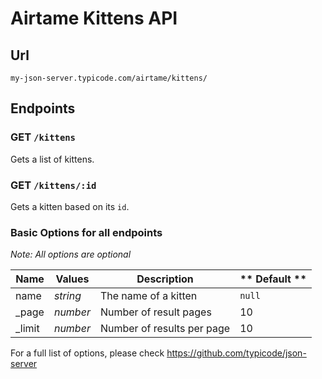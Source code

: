 # Airtame Kittens API

## Url

`my-json-server.typicode.com/airtame/kittens/`

## Endpoints

### GET `/kittens`

Gets a list of kittens.

### GET `/kittens/:id`

Gets a kitten based on its `id`.

### Basic Options for all endpoints

*Note: All options are optional*

| **Name** | **Values** | **Description**            | ** Default ** |
|----------|------------|----------------------------|---------------|
| name     | *string*   | The name of a kitten       | `null`        |
| _page    | *number*   | Number of result pages     | 10            |
| _limit   | *number*   | Number of results per page | 10            |

For a full list of options, please check https://github.com/typicode/json-server
